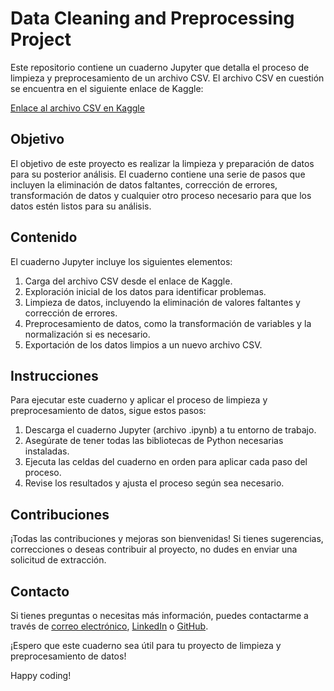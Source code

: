 # Data Cleaning and Preprocessing Project

Este repositorio contiene un cuaderno Jupyter que detalla el proceso de limpieza y preprocesamiento de un archivo CSV. El archivo CSV en cuestión se encuentra en el siguiente enlace de Kaggle:

[Enlace al archivo CSV en Kaggle](https://www.kaggle.com/code/anamsken/data-cleaning-project1/notebook)

## Objetivo

El objetivo de este proyecto es realizar la limpieza y preparación de datos para su posterior análisis. El cuaderno contiene una serie de pasos que incluyen la eliminación de datos faltantes, corrección de errores, transformación de datos y cualquier otro proceso necesario para que los datos estén listos para su análisis.

## Contenido

El cuaderno Jupyter incluye los siguientes elementos:

1. Carga del archivo CSV desde el enlace de Kaggle.
2. Exploración inicial de los datos para identificar problemas.
3. Limpieza de datos, incluyendo la eliminación de valores faltantes y corrección de errores.
4. Preprocesamiento de datos, como la transformación de variables y la normalización si es necesario.
5. Exportación de los datos limpios a un nuevo archivo CSV.

## Instrucciones

Para ejecutar este cuaderno y aplicar el proceso de limpieza y preprocesamiento de datos, sigue estos pasos:

1. Descarga el cuaderno Jupyter (archivo .ipynb) a tu entorno de trabajo.
2. Asegúrate de tener todas las bibliotecas de Python necesarias instaladas.
3. Ejecuta las celdas del cuaderno en orden para aplicar cada paso del proceso.
4. Revise los resultados y ajusta el proceso según sea necesario.

## Contribuciones

¡Todas las contribuciones y mejoras son bienvenidas! Si tienes sugerencias, correcciones o deseas contribuir al proyecto, no dudes en enviar una solicitud de extracción.

## Contacto

Si tienes preguntas o necesitas más información, puedes contactarme a través de [correo electrónico](adolfo.fgp@gmail.com), [LinkedIn](https://www.linkedin.com/in/adolfofgp/) o [GitHub](github.com/AdolfoFGP).

¡Espero que este cuaderno sea útil para tu proyecto de limpieza y preprocesamiento de datos!

Happy coding!
